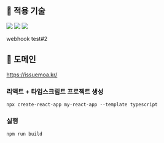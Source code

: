 ## 📌 적용 기술
<img src="https://img.shields.io/badge/React-61DAFB?style=flat-square&logo=react&logoColor=black"> <img src="https://img.shields.io/badge/Typescript-3178C6?style=flat-square&logo=typescript&logoColor=white"> <img src="https://img.shields.io/badge/Axios-5A29E4?style=flat-square&logo=axios&logoColor=white">

webhook test#2

## 📌 도메인
https://issuemoa.kr/

### 리액트 + 타입스크립트 프로젝트 생성
`npx create-react-app my-react-app --template typescript`

### 실행
`npm run build`
